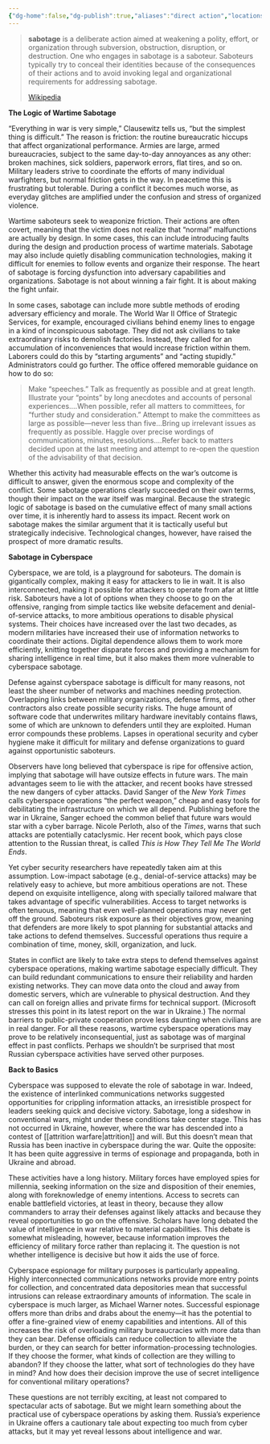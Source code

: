 ```yaml
---
{"dg-home":false,"dg-publish":true,"aliases":"direct action","locations":null,"tag":null,"date":null,"title":"sabotage","permalink":"/sabotage/","dgHomeLink":true,"dgPassFrontmatter":true}
---
```


> **sabotage** is a deliberate action aimed at weakening a polity, effort, or organization through subversion, obstruction, disruption, or destruction. One who engages in sabotage is a saboteur. Saboteurs typically try to conceal their identities because of the consequences of their actions and to avoid invoking legal and organizational requirements for addressing sabotage.
>
> [Wikipedia](https://en.wikipedia.org/wiki/Sabotage)

**The Logic of Wartime Sabotage**

“Everything in war is very simple,” Clausewitz tells us, “but the simplest thing is difficult.” The reason is friction: the routine bureaucratic hiccups that affect organizational performance. Armies are large, armed bureaucracies, subject to the same day-to-day annoyances as any other: broken machines, sick soldiers, paperwork errors, flat tires, and so on. Military leaders strive to coordinate the efforts of many individual warfighters, but normal friction gets in the way. In peacetime this is frustrating but tolerable. During a conflict it becomes much worse, as everyday glitches are amplified under the confusion and stress of organized violence.

Wartime saboteurs seek to weaponize friction. Their actions are often covert, meaning that the victim does not realize that “normal” malfunctions are actually by design. In some cases, this can include introducing faults during the design and production process of wartime materials. Sabotage may also include quietly disabling communication technologies, making it difficult for enemies to follow events and organize their response. The heart of sabotage is forcing dysfunction into adversary capabilities and organizations. Sabotage is not about winning a fair fight. It is about making the fight unfair.

In some cases, sabotage can include more subtle methods of eroding adversary efficiency and morale. The World War II Office of Strategic Services, for example, encouraged civilians behind enemy lines to engage in a kind of inconspicuous sabotage. They did not ask civilians to take extraordinary risks to demolish factories. Instead, they called for an accumulation of inconveniences that would increase friction within them. Laborers could do this by “starting arguments” and “acting stupidly.” Administrators could go further. The office offered memorable guidance on how to do so:

> Make “speeches.” Talk as frequently as possible and at great length. Illustrate your “points” by long anecdotes and accounts of personal experiences.…When possible, refer all matters to committees, for “further study and consideration.” Attempt to make the committees as large as possible—never less than five…Bring up irrelevant issues as frequently as possible. Haggle over precise wordings of communications, minutes, resolutions.…Refer back to matters decided upon at the last meeting and attempt to re-open the question of the advisability of that decision.

Whether this activity had measurable effects on the war’s outcome is difficult to answer, given the enormous scope and complexity of the conflict. Some sabotage operations clearly succeeded on their own terms, though their impact on the war itself was marginal. Because the strategic logic of sabotage is based on the cumulative effect of many small actions over time, it is inherently hard to assess its impact. Recent work on sabotage makes the similar argument that it is tactically useful but strategically indecisive. Technological changes, however, have raised the prospect of more dramatic results.

**Sabotage in Cyberspace**

Cyberspace, we are told, is a playground for saboteurs. The domain is gigantically complex, making it easy for attackers to lie in wait. It is also interconnected, making it possible for attackers to operate from afar at little risk. Saboteurs have a lot of options when they choose to go on the offensive, ranging from simple tactics like website defacement and denial-of-service attacks, to more ambitious operations to disable physical systems. Their choices have increased over the last two decades, as modern militaries have increased their use of information networks to coordinate their actions. Digital dependence allows them to work more efficiently, knitting together disparate forces and providing a mechanism for sharing intelligence in real time, but it also makes them more vulnerable to cyberspace sabotage.

Defense against cyberspace sabotage is difficult for many reasons, not least the sheer number of networks and machines needing protection. Overlapping links between military organizations, defense firms, and other contractors also create possible security risks. The huge amount of software code that underwrites military hardware inevitably contains flaws, some of which are unknown to defenders until they are exploited. Human error compounds these problems. Lapses in operational security and cyber hygiene make it difficult for military and defense organizations to guard against opportunistic saboteurs.

Observers have long believed that cyberspace is ripe for offensive action, implying that sabotage will have outsize effects in future wars. The main advantages seem to lie with the attacker, and recent books have stressed the new dangers of cyber attacks. David Sanger of the _New York Times_ calls cyberspace operations “the perfect weapon,” cheap and easy tools for debilitating the infrastructure on which we all depend. Publishing before the war in Ukraine, Sanger echoed the common belief that future wars would star with a cyber barrage. Nicole Perloth, also of the _Times_, warns that such attacks are potentially cataclysmic. Her recent book, which pays close attention to the Russian threat, is called _This is How They Tell Me The World Ends_.

Yet cyber security researchers have repeatedly taken aim at this assumption. Low-impact sabotage (e.g., denial-of-service attacks) may be relatively easy to achieve, but more ambitious operations are not. These depend on exquisite intelligence, along with specially tailored malware that takes advantage of specific vulnerabilities. Access to target networks is often tenuous, meaning that even well-planned operations may never get off the ground. Saboteurs risk exposure as their objectives grow, meaning that defenders are more likely to spot planning for substantial attacks and take actions to defend themselves. Successful operations thus require a combination of time, money, skill, organization, and luck.

States in conflict are likely to take extra steps to defend themselves against cyberspace operations, making wartime sabotage especially difficult. They can build redundant communications to ensure their reliability and harden existing networks. They can move data onto the cloud and away from domestic servers, which are vulnerable to physical destruction. And they can call on foreign allies and private firms for technical support. (Microsoft stresses this point in its latest report on the war in Ukraine.) The normal barriers to public-private cooperation prove less daunting when civilians are in real danger. For all these reasons, wartime cyberspace operations may prove to be relatively inconsequential, just as sabotage was of marginal effect in past conflicts. Perhaps we shouldn’t be surprised that most Russian cyberspace activities have served other purposes.

**Back to Basics**

Cyberspace was supposed to elevate the role of sabotage in war. Indeed, the existence of interlinked communications networks suggested opportunities for crippling information attacks, an irresistible prospect for leaders seeking quick and decisive victory. Sabotage, long a sideshow in conventional wars, might under these conditions take center stage. This has not occurred in Ukraine, however, where the war has descended into a contest of [[attrition warfare|attrition]] and will. But this doesn’t mean that Russia has been inactive in cyberspace during the war. Quite the opposite: It has been quite aggressive in terms of espionage and propaganda, both in Ukraine and abroad.

These activities have a long history. Military forces have employed spies for millennia, seeking information on the size and disposition of their enemies, along with foreknowledge of enemy intentions. Access to secrets can enable battlefield victories, at least in theory, because they allow commanders to array their defenses against likely attacks and because they reveal opportunities to go on the offensive. Scholars have long debated the value of intelligence in war relative to material capabilities. This debate is somewhat misleading, however, because information improves the efficiency of military force rather than replacing it. The question is not whether intelligence is decisive but how it aids the use of force.

Cyberspace espionage for military purposes is particularly appealing. Highly interconnected communications networks provide more entry points for collection, and concentrated data depositories mean that successful intrusions can release extraordinary amounts of information. The scale in cyberspace is much larger, as Michael Warner notes. Successful espionage offers more than dribs and drabs about the enemy—it has the potential to offer a fine-grained view of enemy capabilities and intentions. All of this increases the risk of overloading military bureaucracies with more data than they can bear. Defense officials can reduce collection to alleviate the burden, or they can search for better information-processing technologies. If they choose the former, what kinds of collection are they willing to abandon? If they choose the latter, what sort of technologies do they have in mind? And how does their decision improve the use of secret intelligence for conventional military operations?

These questions are not terribly exciting, at least not compared to spectacular acts of sabotage. But we might learn something about the practical use of cyberspace operations by asking them. Russia’s experience in Ukraine offers a cautionary tale about expecting too much from cyber attacks, but it may yet reveal lessons about intelligence and war.

